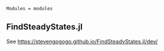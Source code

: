 ```@autodocs
Modules = modules
```

## FindSteadyStates.jl

See https://stevengogogo.github.io/FindSteadyStates.jl/dev/

